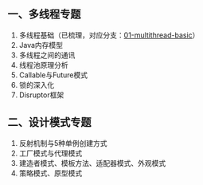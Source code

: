 ## 一、多线程专题
1. 多线程基础（已梳理，对应分支：[01-multithread-basic](https://github.com/zephyrlai/zephyr-arch/tree/01-multithread-basic)）
1. Java内存模型
1. 多线程之间的通讯
1. 线程池原理分析
1. Callable与Future模式
1. 锁的深入化
1. Disruptor框架

## 二、设计模式专题
1. 反射机制与5种单例创建方式
1. 工厂模式与代理模式
1. 建造者模式、模板方法、适配器模式、外观模式
1. 策略模式、原型模式